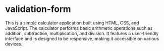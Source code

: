 # validation-form
This is a simple calculator application built using HTML, CSS, and JavaScript. The calculator performs basic arithmetic operations such as addition, subtraction, multiplication, and division. It features a user-friendly interface and is designed to be responsive, making it accessible on various devices.
